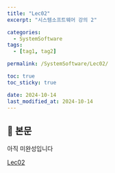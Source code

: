```yaml
---
title: "Lec02"
excerpt: "시스템소프트웨어 강의 2"

categories:
  - SystemSoftware
tags:
  - [tag1, tag2]

permalink: /SystemSoftware/Lec02/

toc: true
toc_sticky: true

date: 2024-10-14
last_modified_at: 2024-10-14
---
```


## 🦥 본문

아직 미완성입니다

[Lec02](https://changeable-aftershave-67a.notion.site/Lec02-11e51c4af5d6805288bbd08dcae45dea?pvs=4)







